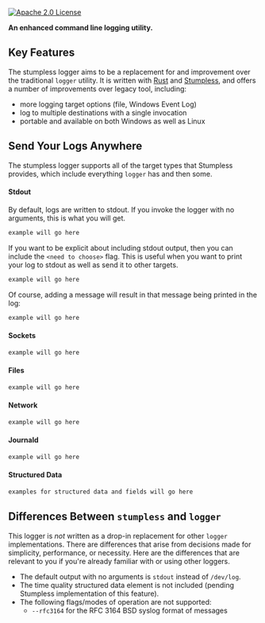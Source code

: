 [![Apache 2.0 License](https://img.shields.io/badge/license-Apache%202.0-blue.svg)](https://opensource.org/licenses/Apache-2.0)


**An enhanced command line logging utility.**


## Key Features
The stumpless logger aims to be a replacement for and improvement over the
traditional `logger` utility. It is written with
[Rust](https://www.rust-lang.org/) and
[Stumpless](https://github.com/goatshriek/stumpless), and offers a number of
improvements over legacy tool, including:

  * more logging target options (file, Windows Event Log)
  * log to multiple destinations with a single invocation
  * portable and available on both Windows as well as Linux


## Send Your Logs Anywhere
The stumpless logger supports all of the target types that Stumpless provides,
which include everything `logger` has and then some.


#### Stdout
By default, logs are written to stdout. If you invoke the logger with no
arguments, this is what you will get.

```sh
example will go here
```

If you want to be explicit about including stdout output, then you can include
the `<need to choose>` flag. This is useful when you want to print your log to
stdout as well as send it to other targets.

```sh
example will go here
```

Of course, adding a message will result in that message being printed in the
log:

```sh
example will go here
```

#### Sockets
```sh
example will go here
```


#### Files
```sh
example will go here
```

#### Network
```sh
example will go here
```


#### Journald
```sh
example will go here
```


#### Structured Data
```sh
examples for structured data and fields will go here
```


## Differences Between `stumpless` and `logger`
This logger is _not_ written as a drop-in replacement for other `logger`
implementations. There are differences that arise from decisions made for
simplicity, performance, or necessity. Here are the differences that are
relevant to you if you're already familiar with or using other loggers.

  * The default output with no arguments is `stdout` instead of `/dev/log`.
  * The time quality structured data element is not included (pending Stumpless
    implementation of this feature).
  * The following flags/modes of operation are not supported:
    * `--rfc3164` for the RFC 3164 BSD syslog format of messages
